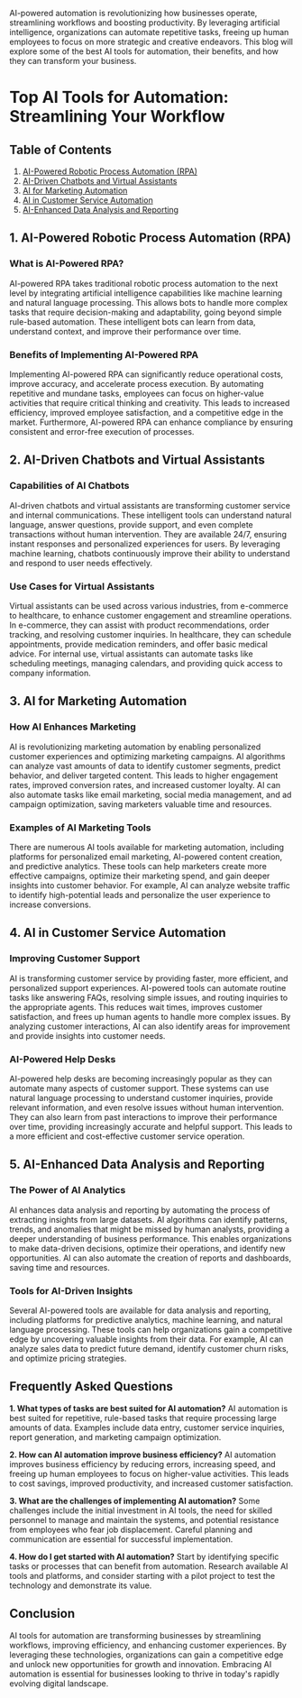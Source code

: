  AI-powered automation is revolutionizing how businesses operate, streamlining workflows and boosting productivity. By leveraging artificial intelligence, organizations can automate repetitive tasks, freeing up human employees to focus on more strategic and creative endeavors. This blog will explore some of the best AI tools for automation, their benefits, and how they can transform your business.

# Top AI Tools for Automation: Streamlining Your Workflow

## Table of Contents
1. [AI-Powered Robotic Process Automation (RPA)](#ai-powered-robotic-process-automation-rpa)
2. [AI-Driven Chatbots and Virtual Assistants](#ai-driven-chatbots-and-virtual-assistants)
3. [AI for Marketing Automation](#ai-for-marketing-automation)
4. [AI in Customer Service Automation](#ai-in-customer-service-automation)
5. [AI-Enhanced Data Analysis and Reporting](#ai-enhanced-data-analysis-and-reporting)

## 1. AI-Powered Robotic Process Automation (RPA)

### What is AI-Powered RPA?
AI-powered RPA takes traditional robotic process automation to the next level by integrating artificial intelligence capabilities like machine learning and natural language processing. This allows bots to handle more complex tasks that require decision-making and adaptability, going beyond simple rule-based automation. These intelligent bots can learn from data, understand context, and improve their performance over time.

### Benefits of Implementing AI-Powered RPA
Implementing AI-powered RPA can significantly reduce operational costs, improve accuracy, and accelerate process execution. By automating repetitive and mundane tasks, employees can focus on higher-value activities that require critical thinking and creativity. This leads to increased efficiency, improved employee satisfaction, and a competitive edge in the market. Furthermore, AI-powered RPA can enhance compliance by ensuring consistent and error-free execution of processes.

## 2. AI-Driven Chatbots and Virtual Assistants

### Capabilities of AI Chatbots
AI-driven chatbots and virtual assistants are transforming customer service and internal communications. These intelligent tools can understand natural language, answer questions, provide support, and even complete transactions without human intervention. They are available 24/7, ensuring instant responses and personalized experiences for users. By leveraging machine learning, chatbots continuously improve their ability to understand and respond to user needs effectively.

### Use Cases for Virtual Assistants
Virtual assistants can be used across various industries, from e-commerce to healthcare, to enhance customer engagement and streamline operations. In e-commerce, they can assist with product recommendations, order tracking, and resolving customer inquiries. In healthcare, they can schedule appointments, provide medication reminders, and offer basic medical advice. For internal use, virtual assistants can automate tasks like scheduling meetings, managing calendars, and providing quick access to company information.

## 3. AI for Marketing Automation

### How AI Enhances Marketing
AI is revolutionizing marketing automation by enabling personalized customer experiences and optimizing marketing campaigns. AI algorithms can analyze vast amounts of data to identify customer segments, predict behavior, and deliver targeted content. This leads to higher engagement rates, improved conversion rates, and increased customer loyalty. AI can also automate tasks like email marketing, social media management, and ad campaign optimization, saving marketers valuable time and resources.

### Examples of AI Marketing Tools
There are numerous AI tools available for marketing automation, including platforms for personalized email marketing, AI-powered content creation, and predictive analytics. These tools can help marketers create more effective campaigns, optimize their marketing spend, and gain deeper insights into customer behavior. For example, AI can analyze website traffic to identify high-potential leads and personalize the user experience to increase conversions.

## 4. AI in Customer Service Automation

### Improving Customer Support
AI is transforming customer service by providing faster, more efficient, and personalized support experiences. AI-powered tools can automate routine tasks like answering FAQs, resolving simple issues, and routing inquiries to the appropriate agents. This reduces wait times, improves customer satisfaction, and frees up human agents to handle more complex issues. By analyzing customer interactions, AI can also identify areas for improvement and provide insights into customer needs.

### AI-Powered Help Desks
AI-powered help desks are becoming increasingly popular as they can automate many aspects of customer support. These systems can use natural language processing to understand customer inquiries, provide relevant information, and even resolve issues without human intervention. They can also learn from past interactions to improve their performance over time, providing increasingly accurate and helpful support. This leads to a more efficient and cost-effective customer service operation.

## 5. AI-Enhanced Data Analysis and Reporting

### The Power of AI Analytics
AI enhances data analysis and reporting by automating the process of extracting insights from large datasets. AI algorithms can identify patterns, trends, and anomalies that might be missed by human analysts, providing a deeper understanding of business performance. This enables organizations to make data-driven decisions, optimize their operations, and identify new opportunities. AI can also automate the creation of reports and dashboards, saving time and resources.

### Tools for AI-Driven Insights
Several AI-powered tools are available for data analysis and reporting, including platforms for predictive analytics, machine learning, and natural language processing. These tools can help organizations gain a competitive edge by uncovering valuable insights from their data. For example, AI can analyze sales data to predict future demand, identify customer churn risks, and optimize pricing strategies.

## Frequently Asked Questions

**1. What types of tasks are best suited for AI automation?**
AI automation is best suited for repetitive, rule-based tasks that require processing large amounts of data. Examples include data entry, customer service inquiries, report generation, and marketing campaign optimization.

**2. How can AI automation improve business efficiency?**
AI automation improves business efficiency by reducing errors, increasing speed, and freeing up human employees to focus on higher-value activities. This leads to cost savings, improved productivity, and increased customer satisfaction.

**3. What are the challenges of implementing AI automation?**
Some challenges include the initial investment in AI tools, the need for skilled personnel to manage and maintain the systems, and potential resistance from employees who fear job displacement. Careful planning and communication are essential for successful implementation.

**4. How do I get started with AI automation?**
Start by identifying specific tasks or processes that can benefit from automation. Research available AI tools and platforms, and consider starting with a pilot project to test the technology and demonstrate its value.

## Conclusion
AI tools for automation are transforming businesses by streamlining workflows, improving efficiency, and enhancing customer experiences. By leveraging these technologies, organizations can gain a competitive edge and unlock new opportunities for growth and innovation. Embracing AI automation is essential for businesses looking to thrive in today's rapidly evolving digital landscape.


